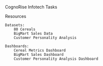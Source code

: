 CognoRise Infotech Tasks

Resources

    Datasets:
        80 Cereals
        BigMart Sales Data
        Customer Personality Analysis

    Dashboards:
        Cereal Metrics Dashboard
        BigMart Sales Dashboard
        Customer Personality Analysis Dashboard
